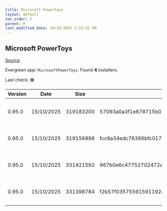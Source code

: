 ```yaml
---
title: Microsoft PowerToys
layout: default
nav_order: 2
parent: M
last_modified_date: 19/10/2025 1:23:32 PM
---
```


## Microsoft PowerToys

[Source](https://github.com/microsoft/PowerToys/)

Evergreen app: `MicrosoftPowerToys`. Found **4** installers.

Last check: 🟢

| Version | Date       | Size      | Sha256                                                           | Architecture | InstallerType | Type | URI                                                                                                                                                                                                          |
| ------- | ---------- | --------- | ---------------------------------------------------------------- | ------------ | ------------- | ---- | ------------------------------------------------------------------------------------------------------------------------------------------------------------------------------------------------------------ |
| 0.95.0  | 15/10/2025 | 319183200 | 57093a0a3f1e678715b0b712e791aa2ef70dd2a9fc9448c3ecc5f8904b31f766 | ARM64        | Default       | exe  | [https://github.com/microsoft/PowerToys/releases/download/v0.95.0/PowerToysSetup-0.95.0-arm64.exe](https://github.com/microsoft/PowerToys/releases/download/v0.95.0/PowerToysSetup-0.95.0-arm64.exe)         |
| 0.95.0  | 15/10/2025 | 319156896 | fcc6a34edc76366bfc01723a1b3b4a68233727f5501308198130feab84cdc533 | ARM64        | User          | exe  | [https://github.com/microsoft/PowerToys/releases/download/v0.95.0/PowerToysUserSetup-0.95.0-arm64.exe](https://github.com/microsoft/PowerToys/releases/download/v0.95.0/PowerToysUserSetup-0.95.0-arm64.exe) |
| 0.95.0  | 15/10/2025 | 331421592 | 967b0e6c47752702472a6c731cd4bb053d9216159a2b6becaa76466f3cd987d8 | x64          | Default       | exe  | [https://github.com/microsoft/PowerToys/releases/download/v0.95.0/PowerToysSetup-0.95.0-x64.exe](https://github.com/microsoft/PowerToys/releases/download/v0.95.0/PowerToysSetup-0.95.0-x64.exe)             |
| 0.95.0  | 15/10/2025 | 331398784 | f2b57f03575591591192dc486162f5fa113079f515a48e9ed6b3e2abe0fe81e3 | x64          | User          | exe  | [https://github.com/microsoft/PowerToys/releases/download/v0.95.0/PowerToysUserSetup-0.95.0-x64.exe](https://github.com/microsoft/PowerToys/releases/download/v0.95.0/PowerToysUserSetup-0.95.0-x64.exe)     |
